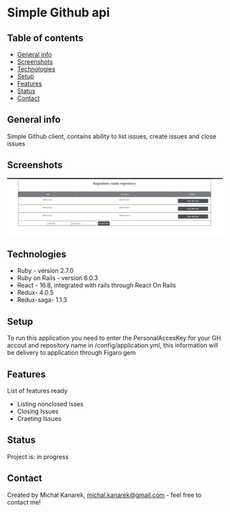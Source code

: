 # Simple Github api

## Table of contents
* [General info](#general-info)
* [Screenshots](#screenshots)
* [Technologies](#technologies)
* [Setup](#setup)
* [Features](#features)
* [Status](#status)
* [Contact](#contact)

## General info
Simple Github client, contains ability to list issues, create issues and close issues

## Screenshots
![Example screenshot](./img/screenshot.png)

## Technologies
* Ruby - version 2.7.0
* Ruby on Rails - version 6.0.3
* React - 16.8, integrated with rails through React On Rails
* Redux-  4.0.5
* Redux-saga-  1.1.3


## Setup
To run this application you need to enter the PersonalAccesKey for your GH accout  and repository name in /config/application.yml, 
this information will be delivery to application through Figaro gem


## Features
List of features ready
* Listing nonclosed Isses
* Closing Issues
* Craeting Issues

## Status
Project is: in progress


## Contact
Created by Michał Kanarek, michal.kanarek@gmail.com - feel free to contact me!

